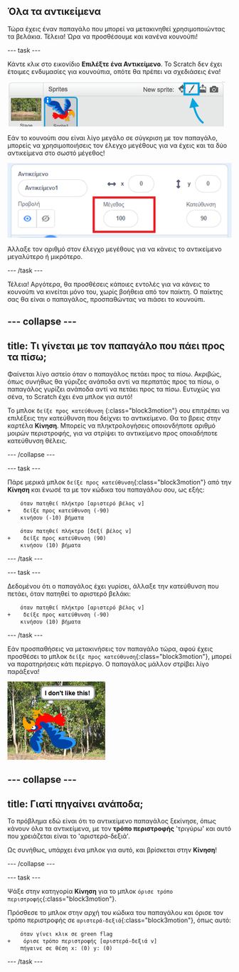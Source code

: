 ## Όλα τα αντικείμενα

Τώρα έχεις έναν παπαγάλο που μπορεί να μετακινηθεί χρησιμοποιώντας τα βελάκια. Τέλεια! Ώρα να προσθέσουμε και κανένα κουνούπι!

--- task ---

Κάντε κλικ στο εικονίδιο **Επιλέξτε ένα Αντικείμενο**. Το Scratch δεν έχει έτοιμες ενδυμασίες για κουνούπια, οπότε θα πρέπει να σχεδιάσεις ένα!

![](images/spritesPaintNew.png)

Εάν το κουνούπι σου είναι λίγο μεγάλο σε σύγκριση με τον παπαγάλο, μπορείς να χρησιμοποιήσεις τον έλεγχο μεγέθους για να έχεις και τα δύο αντικείμενα στο σωστό μέγεθος!

![](images/sprites2.png)

Άλλαξε τον αριθμό στον έλεγχο μεγέθους για να κάνεις το αντικείμενο μεγαλύτερο ή μικρότερο.

--- /task ---

Τέλεια! Αργότερα, θα προσθέσεις κάποιες εντολές για να κάνεις το κουνούπι να κινείται μόνο του, χωρίς βοήθεια από τον παίκτη. Ο παίκτης σας θα είναι ο παπαγάλος, προσπαθώντας να πιάσει το κουνούπι.

--- collapse ---
---
title: Τι γίνεται με τον παπαγάλο που πάει προς τα πίσω;
---

Φαίνεται λίγο αστείο όταν ο παπαγάλος πετάει προς τα πίσω. Ακριβώς, όπως συνήθως θα γύριζες ανάποδα αντί να περπατάς προς τα πίσω, ο παπαγάλος γυρίζει ανάποδα αντί να πετάει προς τα πίσω. Ευτυχώς για σένα, το Scratch έχει ένα μπλοκ για αυτό!

Το μπλοκ `δείξε προς κατεύθυνση`
{:class="block3motion"} σου επιτρέπει να επιλέξεις την κατεύθυνση που δείχνει το αντικείμενο. Θα το βρεις στην καρτέλα **Κίνηση**. Μπορείς να πληκτρολογήσεις οποιονδήποτε αριθμό μοιρών περιστροφής, για να στρίψει το αντικείμενο προς οποιαδήποτε κατεύθυνση θέλεις.

--- /collapse ---

--- task ---

Πάρε μερικά μπλοκ `δείξε προς κατεύθυνση`{:class="block3motion"} από την **Κίνηση** και ένωσέ τα με τον κώδικα του παπαγάλου σου, ως εξής:

```blocks3
    όταν πατηθεί πλήκτρο [αριστερό βέλος v]
+    δείξε προς κατεύθυνση (-90)
    κινήσου (-10) βήματα
```

```blocks3
    όταν πατηθεί πλήκτρο [δεξί βέλος v]
+    δείξε προς κατεύθυνση (90)
    κινήσου (10) βήματα
```

--- /task ---

--- task ---

Δεδομένου ότι ο παπαγάλος έχει γυρίσει, άλλαξε την κατεύθυνση που πετάει, όταν πατηθεί το αριστερό βελάκι:

```blocks3
    όταν πατηθεί πλήκτρο [αριστερό βέλος v]
+    δείξε προς κατεύθυνση (-90)
    κινήσου (10) βήματα
```

--- /task ---

Εάν προσπαθήσεις να μετακινήσεις τον παπαγάλο τώρα, αφού έχεις προσθέσει το μπλοκ `δείξε προς κατεύθυνση`{:class="block3motion"}, μπορεί να παρατηρήσεις κάτι περίεργο. Ο παπαγάλος μάλλον στρίβει λίγο παράξενα!

![Ο παπαγάλος πάει ανάποδα](images/spritesUpsideDown.png)

--- collapse ---
---
title: Γιατί πηγαίνει ανάποδα;
---

Το πρόβλημα εδώ είναι ότι το αντικείμενο παπαγάλος ξεκίνησε, όπως κάνουν όλα τα αντικείμενα, με τον **τρόπο περιστροφής** 'τριγύρω' και αυτό που χρειάζεται είναι το 'αριστερά-δεξιά'.

Ως συνήθως, υπάρχει ένα μπλοκ για αυτό, και βρίσκεται στην **Κίνηση**!

--- /collapse ---

--- task ---

Ψάξε στην κατηγορία **Κίνηση** για το μπλοκ `όρισε τρόπο περιστροφής`{:class="block3motion"}.

Πρόσθεσε το μπλοκ στην αρχή του κώδικα του παπαγάλου και όρισε τον τρόπο περιστροφής σε `αριστερά-δεξιά`{:class="block3motion"}, όπως αυτό:

```blocks3
    όταν γίνει κλικ σε green flag
+    όρισε τρόπο περιστροφής [αριστερά-δεξιά v]
    πήγαινε σε θέση x: (0) y: (0)
```

--- /task ---

